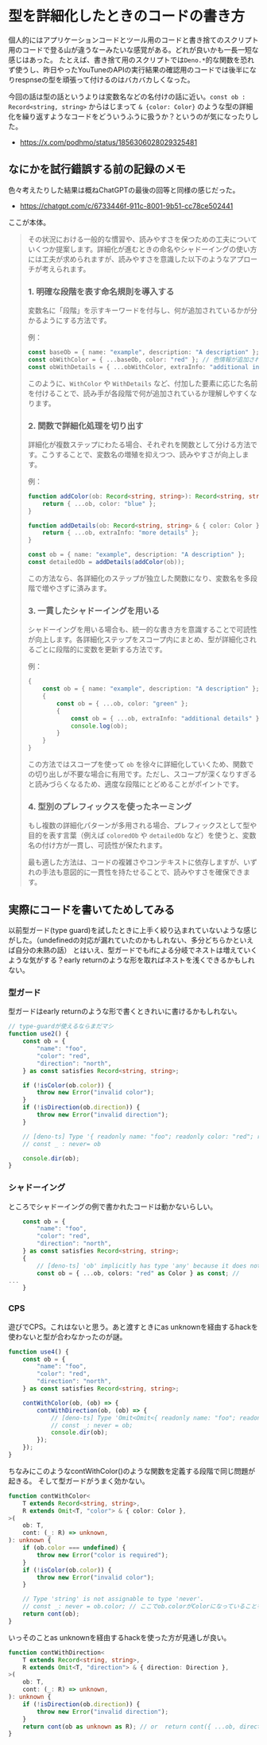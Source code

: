 # 型を詳細化したときのコードの書き方


個人的にはアプリケーションコードとツール用のコードと書き捨てのスクリプト用のコードで登る山が違うなーみたいな感覚がある。どれが良いかも一長一短な感じはあった。
たとえば、書き捨て用のスクリプトでは`Deno.*`的な関数を恐れず使うし、昨日やったYouTuneのAPIの実行結果の確認用のコードでは後半になりrespnseの型を頑張って付けるのはバカバカしくなった。

今回の話は型の話というよりは変数名などの名付けの話に近い。`const ob : Record<string, string>` からはじまって `& {color: Color}` のような型の詳細化を繰り返すようなコードをどういうふうに扱うか？というのが気になったりした。

- https://x.com/podhmo/status/1856306028029325481

## なにかを試行錯誤する前の記録のメモ

色々考えたりした結果は概ねChatGPTの最後の回等と同様の感じだった。

- https://chatgpt.com/c/6733446f-911c-8001-9b51-cc78ce502441

ここが本体。

> その状況における一般的な慣習や、読みやすさを保つための工夫についていくつか提案します。詳細化が進むときの命名やシャドーイングの使い方には工夫が求められますが、読みやすさを意識した以下のようなアプローチが考えられます。
> 
> ### 1. **明確な段階を表す命名規則を導入する**
>    変数名に「段階」を示すキーワードを付与し、何が追加されているかが分かるようにする方法です。
>    
>    例：
>    ```typescript
>    const baseOb = { name: "example", description: "A description" };
>    const obWithColor = { ...baseOb, color: "red" }; // 色情報が追加された
>    const obWithDetails = { ...obWithColor, extraInfo: "additional info" }; // さらに詳細情報を追加
>    ```
> 
>    このように、`WithColor` や `WithDetails` など、付加した要素に応じた名前を付けることで、読み手が各段階で何が追加されているか理解しやすくなります。
> 
> ### 2. **関数で詳細化処理を切り出す**
>    詳細化が複数ステップにわたる場合、それぞれを関数として分ける方法です。こうすることで、変数名の増殖を抑えつつ、読みやすさが向上します。
> 
>    例：
>    ```typescript
>    function addColor(ob: Record<string, string>): Record<string, string> & { color: Color } {
>        return { ...ob, color: "blue" };
>    }
>    
>    function addDetails(ob: Record<string, string> & { color: Color }) {
>        return { ...ob, extraInfo: "more details" };
>    }
> 
>    const ob = { name: "example", description: "A description" };
>    const detailedOb = addDetails(addColor(ob));
>    ```
> 
>    この方法なら、各詳細化のステップが独立した関数になり、変数名を多段階で増やさずに済みます。
> 
> ### 3. **一貫したシャドーイングを用いる**
>    シャドーイングを用いる場合も、統一的な書き方を意識することで可読性が向上します。各詳細化ステップをスコープ内にまとめ、型が詳細化されるごとに段階的に変数を更新する方法です。
> 
>    例：
>    ```typescript
>    {
>        const ob = { name: "example", description: "A description" };
>        {
>            const ob = { ...ob, color: "green" };
>            {
>                const ob = { ...ob, extraInfo: "additional details" };
>                console.log(ob);
>            }
>        }
>    }
>    ```
> 
>    この方法ではスコープを使って `ob` を徐々に詳細化していくため、関数での切り出しが不要な場合に有用です。ただし、スコープが深くなりすぎると読みづらくなるため、適度な段階にとどめることがポイントです。
> 
> ### 4. **型別のプレフィックスを使ったネーミング**
>    もし複数の詳細化パターンが多用される場合、プレフィックスとして型や目的を表す言葉（例えば `coloredOb` や `detailedOb` など）を使うと、変数名の付け方が一貫し、可読性が保たれます。
> 
> 最も適した方法は、コードの複雑さやコンテキストに依存しますが、いずれの手法も意図的に一貫性を持たせることで、読みやすさを確保できます。


## 実際にコードを書いてためしてみる

以前型ガード(type guard)を試したときに上手く絞り込まれていないような感じがした。（undefinedの対応が漏れていたのかもしれない、多分どちらかといえば自分の未熟の話）
とはいえ、型ガードでもifによる分岐でネストは増えていくような気がする？early returnのような形を取ればネストを浅くできるかもしれない。

### 型ガード


型ガードはearly returnのような形で書くときれいに書けるかもしれない。

```ts
// type-guardが使えるならまだマシ
function use2() {
    const ob = {
        "name": "foo",
        "color": "red",
        "direction": "north",
    } as const satisfies Record<string, string>;

    if (!isColor(ob.color)) {
        throw new Error("invalid color");
    }
    if (!isDirection(ob.direction)) {
        throw new Error("invalid direction");
    }

    // [deno-ts] Type '{ readonly name: "foo"; readonly color: "red"; readonly direction: "north"; }' is not assignable to type 'never'.
    // const _ : never= ob

    console.dir(ob);
}
```

### シャドーイング


ところでシャドーイングの例で書かれたコードは動かないらしい。

```ts
    const ob = {
        "name": "foo",
        "color": "red",
        "direction": "north",
    } as const satisfies Record<string, string>;
    {
        // [deno-ts] 'ob' implicitly has type 'any' because it does not have a type annotation and is referenced directly or indirectly in its own initializer.
        const ob = { ...ob, colors: "red" as Color } as const; // 
...
    }
```

### CPS

遊びでCPS。これはないと思う。あと渡すときにas unknownを経由するhackを使わないと型が合わなかったのが謎。

```ts
function use4() {
    const ob = {
        "name": "foo",
        "color": "red",
        "direction": "north",
    } as const satisfies Record<string, string>;

    contWithColor(ob, (ob) => {
        contWithDirection(ob, (ob) => {
            // [deno-ts] Type 'Omit<Omit<{ readonly name: "foo"; readonly color: "red"; readonly direction: "north"; }, "color"> & { color: "red" | "green" | "blue"; }, "direction"> & { direction: "north" | ... 2 more ... | "west"; }' is not assignable to type 'never'.
            // const _: never = ob;
            console.dir(ob);
        });
    });
}
```

ちなみにこのようなcontWithColor()のような関数を定義する段階で同じ問題が起きる。
そして型ガードがうまく効かない。

```ts
function contWithColor<
    T extends Record<string, string>,
    R extends Omit<T, "color"> & { color: Color },
>(
    ob: T,
    cont: (_: R) => unknown,
): unknown {
    if (ob.color === undefined) {
        throw new Error("color is required");
    }
    if (!isColor(ob.color)) {
        throw new Error("invalid color");
    }

    // Type 'string' is not assignable to type 'never'.
    // const _: never = ob.color; // ここでob.colorがColorになっていることを保証したい
    return cont(ob);
}
```

いっそのことas unknownを経由するhackを使った方が見通しが良い。

```ts
function contWithDirection<
    T extends Record<string, string>,
    R extends Omit<T, "direction"> & { direction: Direction },
>(
    ob: T,
    cont: (_: R) => unknown,
): unknown {
    if (!isDirection(ob.direction)) {
        throw new Error("invalid direction");
    }
    return cont(ob as unknown as R); // or  return cont({ ...ob, direction: ob.direction as Direction } as R);
}
```
